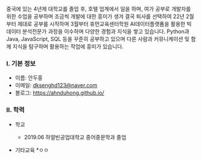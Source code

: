 중국에 있는 4년제 대학교를 졸업 후, 호텔 업계에서 일을 하며, 여가 공부로 개발자를 위한 수업을 공부하며 조금씩 개발에 대한 흥미가 생겨 결국 퇴사를 선택하여 22년 2월부터 제대로 공부를 시작하며 3월부터 휴먼교육센터학원 AI데이터플랫폼을 활용한 빅데이터 분석전문가 과정을 이수하며 다양한 경험과 지식을 쌓고 있습니다. Python과 Java, JavaScript, SQL 등을 꾸준히 공부하고 있으며 다른 사람과 커뮤니케이션 및 함께 지식을 탐구하며 활용하는 작업에 흥미가 있습니다.

### Ⅰ. 기본 정보
* 이름: 안두홍
* 이메일: dksenghd123@naver.com
* 블로그: https://ahnduhong.github.io/

### Ⅱ. 학력
* 학교
  * 2019.06 하얼빈공업대학교 중어중문학과 졸업

* 기타교육
  *ㅇㅇ
